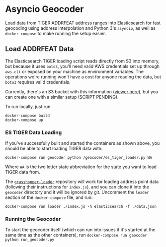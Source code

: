 # Asyncio Geocoder

Load data from TIGER ADDRFEAT address ranges into Elasticsearch for fast geocoding
using address interpolation and Python 3's `asyncio`, as well as `docker-compose`
to make running the setup easier.

## Load ADDRFEAT Data

The Elasticsearch TIGER loading script reads directly from S3 into memory, but because
it uses `boto3`, you'll need valid AWS credentials set up through `aws-cli` or
exposed on your machine as environment variables. The operations we're running
won't have a cost for anyone reading the data, but `boto3` requires valid credentials.

Currently, there's an S3 bucket with this information ([viewer here](https://nvf-tiger-2016.s3.amazonaws.com/index.html)),
but you can create one with a similar setup (SCRIPT PENDING).

To run locally, just run:

```
docker-compose build
docker-compose up
```

### ES TIGER Data Loading

If you've successfully built and started the containers as shown above, you should
be able to start loading TIGER data with:

`docker-compose run geocoder python /geocoder/es_tiger_loader.py WA`

Where `WA` is the two letter state abbreviation for the state you want to load
TIGER data from.

The [`grasshopper-loader`](https://github.com/cfpb/grasshopper-loader) repository
will work for loading address point data (following their instructions for `index.js`),
and you can clone it into the `geocoder` directory and it will be ignored by git.
Uncomment the `loader` section of the `docker-compose` file, and run:

`docker-compose run loader ./index.js -h elasticsearch -f ./data.json`

### Running the Geocoder

To start the geocoder itself (which can run into issues if it's started at
the same time as the other containers), run
`docker-compose run geocoder python run_geocoder.py`

